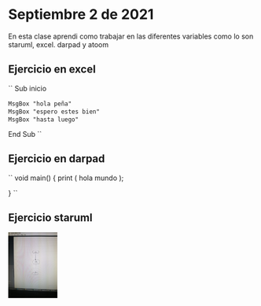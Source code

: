 # Septiembre 2 de 2021

En esta clase aprendi como trabajar en las diferentes variables como lo son staruml, excel. darpad y atoom

## Ejercicio en excel

``
Sub inicio

    MsgBox "hola peña"
    MsgBox "espero estes bien"
    MsgBox "hasta luego"
End Sub
``

## Ejercicio en darpad

``
void main() {
  print ( hola mundo );
  
}
``
## Ejercicio staruml

<img src="img/diagrama.jpg" width="100">